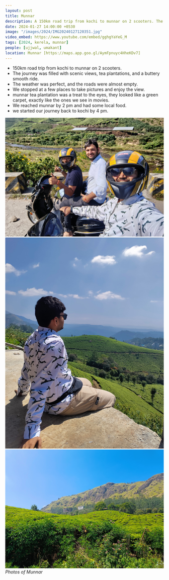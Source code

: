 ```yaml
---
layout: post
title: Munnar
description: A 150km road trip from kochi to munnar on 2 scooters. The journey was filled with scenic views, tea plantations 🌿, and a buttery smooth ride.
date: 2024-01-27 14:00:00 +0530
image: "/images/2024/IMG20240127120351.jpg"
video_embed: https://www.youtube.com/embed/gghgYaYeG_M
tags: [2024, kerela, munnar]
people: [ujjwal, umakant]
location: Munnar [https://maps.app.goo.gl/AymFpnuyc4HheKDv7]
---
```


- 150km road trip from kochi to munnar on 2 scooters.
- The journey was filled with scenic views, tea plantations, and a buttery smooth ride.
- The weather was perfect, and the roads were almost empty.
- We stopped at a few places to take pictures and enjoy the view.
- munnar tea plantation was a treat to the eyes, they looked like a green carpet, exactly like the ones we see in movies.
- We reached munnar by 2 pm and had some local food.
- we started our journey back to kochi by 4 pm.
<div class="gallery-box">
  <div class="gallery">
    <img src="/images/2024/q1/IMG20240127145937.jpg" loading="lazy" alt="House">
    <img src="/images/2024/q1/IMG_20240127_120646.jpg" loading="lazy" alt="House">
    <img src="/images/2024/q1/IMG20240127121726.jpg" loading="lazy" alt="House">
  </div>
  <em>Photos of Munnar</em>
</div>